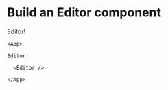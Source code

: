 # Build an Editor component

Editor!

```xmlui-pg display
<App>

Editor!

  <Editor />

</App>
```


